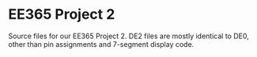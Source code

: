 # EE365 Project 2

Source files for our EE365 Project 2. DE2 files are mostly identical to DE0, other than pin assignments and 7-segment display code.
